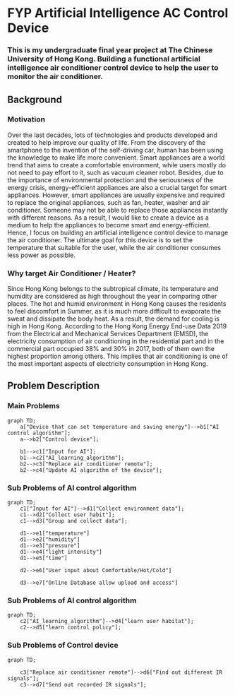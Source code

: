 # FYP Artificial Intelligence AC Control Device

### This is my undergraduate final year project at The Chinese University of Hong Kong. Building a functional artificial intelligence air conditioner control device to help the user to monitor the air conditioner.

## Background
### Motivation
Over the last decades, lots of technologies and products developed and created to help improve our quality of life. From the discovery of the smartphone to the invention of the self-driving car, human has been using the knowledge to make life more convenient. Smart appliances are a world trend that aims to create a comfortable environment, while users mostly do not need to pay effort to it, such as vacuum cleaner robot. Besides, due to the importance of environmental protection and the seriousness of the energy crisis, energy-efficient appliances are also a crucial target for smart appliances. However, smart appliances are usually expensive and required to replace the original appliances, such as fan, heater, washer and air conditioner. Someone may not be able to replace those appliances instantly with different reasons. As a result, I would like to create a device as a medium to help the appliances to become smart and energy-efficient. Hence, I focus on building an artificial intelligence control device to manage the air conditioner. The ultimate goal for this device is to set the temperature that suitable for the user, while the air conditioner consumes less power as possible.

### Why target Air Conditioner / Heater?
Since Hong Kong belongs to the subtropical climate, its temperature and humidity are considered as high throughout the year in comparing other places. The hot and humid environment in Hong Kong causes the residents to feel discomfort in Summer, as it is much more difficult to evaporate the sweat and dissipate the body heat. As a result, the demand for cooling is high in Hong Kong. According to the Hong Kong Energy End-use Data 2019 from the Electrical and Mechanical Services Department (EMSD), the electricity consumption of air conditioning in the residential part and in the commercial part occupied 38% and 30% in 2017, both of them own the highest proportion among others. This implies that air conditioning is one of the most important aspects of electricity consumption in Hong Kong.

## Problem Description
### Main Problems
```mermaid
graph TD;
    a["Device that can set temperature and saving energy"]-->b1["AI control algorithm"];
    a-->b2["Control device"];
    
    b1-->c1["Input for AI"];
    b1-->c2["AI_learning_algorithm"];
    b2-->c3["Replace air conditioner remote"];
    b2-->c4["Update AI algorithm of the device"];

```
### Sub Problems of AI control algorithm
```mermaid
graph TD;
    c1["Input for AI"]-->d1["Collect environment data"];
    c1-->d2["Collect user habit"];
    c1-->d3["Group and collect data"];
    
    d1-->e1["temperature"]
    d1-->e2["humidity"]
    d1-->e3["pressure"]
    d1-->e4["light intensity"]
    d1-->e5["time"]
    
    d2-->e6["User input about Comfortable/Hot/Cold"]
    
    d3-->e7["Online Database allow upload and access"]
```
### Sub Problems of AI control algorithm
```mermaid
graph TD;
    c2["AI_learning_algorithm"]-->d4["learn user habitat"];
    c2-->d5["learn control policy"];
```
### Sub Problems of Control device
```mermaid
graph TD;

    c3["Replace air conditioner remote"]-->d6["Find out different IR signals"];
    c3-->d7["Send out recorded IR signals"];

```
